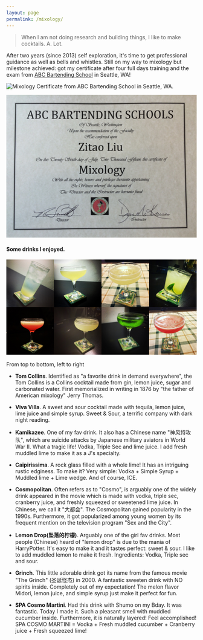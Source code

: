 ```yaml
---
layout: page
permalink: /mixology/
---
```



> When I am not doing research and building things, I like to make cocktails. A. Lot.

After two years (since 2013) self exploration, it's time to get professional guidance as well as bells and whistles. Still on my way to mixology but milestone achieved: got my certificate after four full days training and the exam from [ABC Bartending School](http://www.abcbartending.com/index.php) in Seattle, WA!

![Mixology Certificate from ABC Bartending School in Seattle, WA.](/images/mixology/abc_graduate_photo.jpg)

![Mixology Certificate from ABC Bartending School in Seattle, WA.](/images/mixology/abc_degree.jpg)

#### Some drinks I enjoyed.

![Drink I made](/images/mixology/all_in_one.jpg)

From top to bottom, left to right

* **Tom Collins**. Identified as "a favorite drink in demand everywhere", the Tom Collins is a Collins cocktail made from gin, lemon juice, sugar and carbonated water. First memorialized in writing in 1876 by "the father of American mixology" Jerry Thomas.

* **Viva Villa**. A sweet and sour cocktail made with tequila, lemon juice, lime juice and simple syrup. Sweet & Sour, a terrific company with dark night reading.

* **Kamikazee**. One of my fav drink. It also has a Chinese name "神风特攻队", which are suicide attacks by Japanese military aviators in World War II. What a tragic life! Vodka, Triple Sec and lime juice. I add fresh muddled lime to make it as a J's specialty.

* **Caipirissima**. A rock glass filled with a whole lime! It has an intriguing rustic edginess. To make it? Very simple: Vodka + Simple Syrup + Muddled lime + Lime wedge. And of course, ICE.

* **Cosmopolitan**. Often refers as to "Cosmo", is arguably one of the widely drink appeared in the movie which is made with vodka, triple sec, cranberry juice, and freshly squeezed or sweetened lime juice. In Chinese, we call it "大都会". The Cosmopolitan gained popularity in the 1990s. Furthermore, it got popularized among young women by its frequent mention on the television program "Sex and the City". 

* **Lemon Drop(坠落的柠檬)**. Arguably one of the girl fav drinks. Most people (Chinese) heard of "lemon drop" is due to the mania of HarryPotter. It's easy to make it and it tastes perfect: sweet & sour. I like to add muddled lemon to make it fresh. Ingredients: Vodka, Triple sec and sour. 

* **Grinch**. This little adorable drink got its name from the famous movie "The Grinch" (圣诞怪杰) in 2000. A fantastic sweeten drink with NO spirits inside. Completely out of my expectation! The melon flavor Midori, lemon juice, and simple syrup just make it perfect for fun. 

* **SPA Cosmo Martini**. Had this drink with Shumo on my Bday. It was fantastic. Today I made it. Such a pleasant smell with muddled cucumber inside. Furthermore, it is naturally layered! Feel accomplished! SPA COSMO MARTINI = Vodka + Fresh muddled cucumber + Cranberry juice + Fresh squeezed lime!











